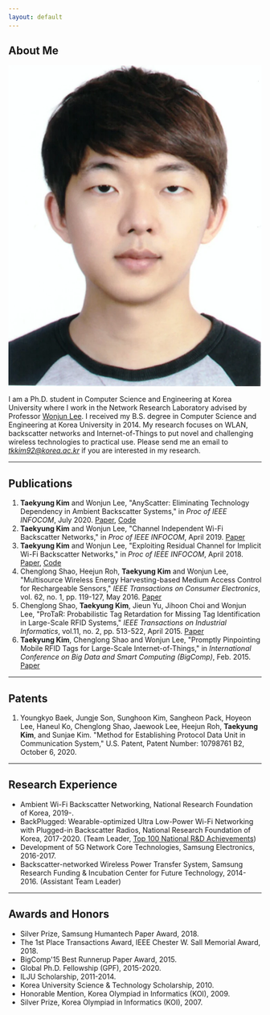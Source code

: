 ```yaml
---
layout: default
---
```


## About Me

<img class="profile-picture" src="tkkim.jpeg">

I am a Ph.D. student in Computer Science and Engineering at Korea University where I work in the Network Research Laboratory advised by Professor [Wonjun Lee](http://netlab.korea.ac.kr/wlee/).
I received my B.S. degree in Computer Science and Engineering at Korea University in 2014.
My research focuses on WLAN, backscatter networks and Internet-of-Things to put novel and challenging wireless technologies to practical use.
Please send me an email to *tkkim92@korea.ac.kr* if you are interested in my research.

---

## Publications

1. **Taekyung Kim** and Wonjun Lee, "AnyScatter: Eliminating Technology Dependency in Ambient Backscatter Systems," in *Proc of IEEE INFOCOM*, July 2020. [Paper](https://ieeexplore.ieee.org/document/9155276), [Code](https://github.com/tkkim92/gr-AnyScatter)
1. **Taekyung Kim** and Wonjun Lee, "Channel Independent Wi-Fi Backscatter Networks," in *Proc of IEEE INFOCOM*, April 2019. [Paper](https://ieeexplore.ieee.org/document/8737376)
1. **Taekyung Kim** and Wonjun Lee, "Exploiting Residual Channel for Implicit Wi-Fi Backscatter Networks," in *Proc of IEEE INFOCOM*, April 2018. [Paper](https://ieeexplore.ieee.org/document/8486273), [Code](https://github.com/tkkim92/gr-ReScatter)
1. Chenglong Shao, Heejun Roh, **Taekyung Kim** and Wonjun Lee, "Multisource Wireless Energy Harvesting-based Medium Access Control for Rechargeable Sensors," *IEEE Transactions on Consumer Electronics*, vol. 62, no. 1, pp. 119-127, May 2016. [Paper](https://ieeexplore.ieee.org/document/7514670/)
1. Chenglong Shao, **Taekyung Kim**, Jieun Yu, Jihoon Choi and Wonjun Lee, "ProTaR: Probabilistic Tag Retardation for Missing Tag Identification in Large-Scale RFID Systems," *IEEE Transactions on Industrial Informatics*, vol.11, no. 2, pp. 513-522, April 2015. [Paper](https://ieeexplore.ieee.org/document/7047883/)
1. **Taekyung Kim**, Chenglong Shao and Wonjun Lee, "Promptly Pinpointing Mobile RFID Tags for Large-Scale Internet-of-Things," in *International Conference on Big Data and Smart Computing (BigComp)*, Feb. 2015. [Paper](https://ieeexplore.ieee.org/document/7072820/)

---

## Patents 

1. Youngkyo Baek, Jungje Son, Sunghoon Kim, Sangheon Pack, Hoyeon Lee, Haneul Ko, Chenglong Shao, Jaewook Lee, Heejun Roh, **Taekyung Kim**, and Sunjae Kim. "Method for Establishing Protocol Data Unit in Communication System," U.S. Patent, Patent Number: 10798761 B2, October 6, 2020.

---

## Research Experience

* Ambient Wi-Fi Backscatter Networking, National Research Foundation of Korea, 2019-.
* BackPlugged: Wearable-optimized Ultra Low-Power Wi-Fi Networking with Plugged-in Backscatter Radios, National Research Foundation of Korea, 2017-2020. (Team Leader, [Top 100 National R&D Achievements](https://www.gov.kr/portal/ntnadmNews/2000579))
* Development of 5G Network Core Technologies, Samsung Electronics, 2016-2017.
* Backscatter-networked Wireless Power Transfer System, Samsung Research Funding & Incubation Center for Future Technology, 2014-2016. (Assistant Team Leader)

---

## Awards and Honors

* Silver Prize, Samsung Humantech Paper Award, 2018.
* The 1st Place Transactions Award, IEEE Chester W. Sall Memorial Award, 2018.
* BigComp'15 Best Runnerup Paper Award, 2015.
* Global Ph.D. Fellowship (GPF), 2015-2020.
* ILJU Scholarship, 2011-2014.
* Korea University Science & Technology Scholarship, 2010.
* Honorable Mention, Korea Olympiad in Informatics (KOI), 2009.
* Silver Prize, Korea Olympiad in Informatics (KOI), 2007.

